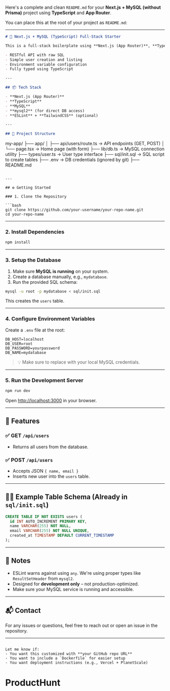 Here's a complete and clean `README.md` for your **Next.js + MySQL (without Prisma)** project using **TypeScript** and **App Router**.

You can place this at the root of your project as `README.md`:

---

```md
# 🚀 Next.js + MySQL (TypeScript) Full-Stack Starter

This is a full-stack boilerplate using **Next.js (App Router)**, **TypeScript**, and **MySQL (with `mysql2`)** without Prisma. It includes:

- RESTful API with raw SQL
- Simple user creation and listing
- Environment variable configuration
- Fully typed using TypeScript

---

## 📦 Tech Stack

- **Next.js (App Router)**
- **TypeScript**
- **MySQL**
- **mysql2** (for direct DB access)
- **ESLint** + **TailwindCSS** (optional)

---

## 📁 Project Structure

```

my-app/
├── app/
│   ├── api/users/route.ts       → API endpoints (GET, POST)
│   └── page.tsx                 → Home page (with form)
├── lib/db.ts                    → MySQL connection utility
├── types/user.ts                → User type interface
├── sql/init.sql                 → SQL script to create tables
├── .env                         → DB credentials (ignored by git)
├── README.md

````

---

## ⚙️ Getting Started

### 1. Clone the Repository

```bash
git clone https://github.com/your-username/your-repo-name.git
cd your-repo-name
````

---

### 2. Install Dependencies

```bash
npm install
```

---

### 3. Setup the Database

1. Make sure **MySQL is running** on your system.
2. Create a database manually, e.g., `mydatabase`.
3. Run the provided SQL schema:

```bash
mysql -u root -p mydatabase < sql/init.sql
```

This creates the `users` table.

---

### 4. Configure Environment Variables

Create a `.env` file at the root:

```env
DB_HOST=localhost
DB_USER=root
DB_PASSWORD=yourpassword
DB_NAME=mydatabase
```

> 💡 Make sure to replace with your local MySQL credentials.

---

### 5. Run the Development Server

```bash
npm run dev
```

Open [http://localhost:3000](http://localhost:3000) in your browser.

---

## 🧪 Features

### ✅ GET `/api/users`

* Returns all users from the database.

### ✅ POST `/api/users`

* Accepts JSON `{ name, email }`
* Inserts new user into the `users` table.

---

## 👨‍💻 Example Table Schema (Already in `sql/init.sql`)

```sql
CREATE TABLE IF NOT EXISTS users (
  id INT AUTO_INCREMENT PRIMARY KEY,
  name VARCHAR(255) NOT NULL,
  email VARCHAR(255) NOT NULL UNIQUE,
  created_at TIMESTAMP DEFAULT CURRENT_TIMESTAMP
);
```

---

## 📝 Notes

* ESLint warns against using `any`. We're using proper types like `ResultSetHeader` from `mysql2`.
* Designed for **development only** – not production-optimized.
* Make sure your MySQL service is running and accessible.

---

## 📬 Contact

For any issues or questions, feel free to reach out or open an issue in the repository.

---

```

Let me know if:
- You want this customized with **your GitHub repo URL**
- You want to include a `Dockerfile` for easier setup
- You want deployment instructions (e.g., Vercel + PlanetScale)
```
# ProductHunt
